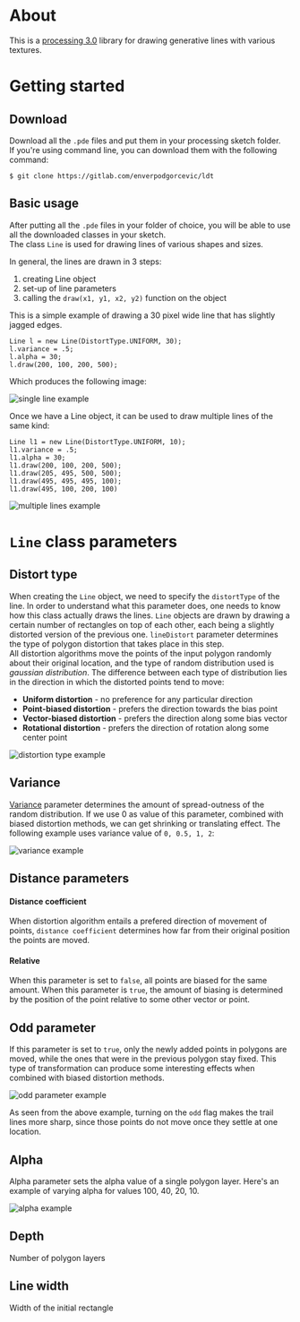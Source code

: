 # About

This is a [processing 3.0](https://processing.org/) library for drawing generative lines with various textures.

# Getting started

## Download
Download all the `.pde` files and put them in your processing sketch folder.  
If you're using command line, you can download them with the following command:

`$ git clone https://gitlab.com/enverpodgorcevic/ldt`

## Basic usage
After putting all the `.pde` files in your folder of choice, you will be able to use all the downloaded classes in your sketch.  
The class `Line` is used for drawing lines of various shapes and sizes.  

In general, the lines are drawn in 3 steps:
1. creating Line object
2. set-up of line parameters
3. calling the `draw(x1, y1, x2, y2)` function on the object

This is a simple example of drawing a 30 pixel wide line that has slightly jagged edges.  

    Line l = new Line(DistortType.UNIFORM, 30);
    l.variance = .5;
    l.alpha = 30;
    l.draw(200, 100, 200, 500);

Which produces the following image:  

<a>![single line example](https://gitlab.com/enverpodgorcevic/ldt/-/raw/master/images/1.png)</a>

Once we have a Line object, it can be used to draw multiple lines of the same kind:

    Line l1 = new Line(DistortType.UNIFORM, 10);
    l1.variance = .5;
    l1.alpha = 30;
    l1.draw(200, 100, 200, 500);
    l1.draw(205, 495, 500, 500);
    l1.draw(495, 495, 495, 100);
    l1.draw(495, 100, 200, 100)


<a>![multiple lines example](https://gitlab.com/enverpodgorcevic/ldt/-/raw/master/images/2.png)</a>

# `Line` class parameters

## Distort type

When creating the `Line` object, we need to specify the `distortType` of the line.
In order to understand what this parameter does, one needs to know how this class actually draws the lines.
`Line` objects are drawn by drawing a certain number of rectangles on top of each other, each being a slightly distorted version of the previous one. `lineDistort` parameter determines the type of polygon distortion that takes place in this step.  
All distortion algorithms move the points of the input polygon randomly about their original location, and the type of random distribution used is _gaussian distribution_. The difference between each type of distribution lies in the direction in which the distorted points tend to move:

- **Uniform distortion** - no preference for any particular direction
- **Point-biased distortion** - prefers the direction towards the bias point
- **Vector-biased distortion** - prefers the direction along some bias vector
- **Rotational distortion** - prefers the direction of rotation along some center point

<a>![distortion type example](https://gitlab.com/enverpodgorcevic/ldt/-/raw/master/images/5.png)</a>

## Variance

[Variance](https://en.wikipedia.org/wiki/Variance) parameter determines the amount of spread-outness of the random distribution.
If we use 0 as value of this parameter, combined with biased distortion methods, we can get shrinking or translating effect. The following example uses variance value of `0, 0.5, 1, 2`:

<a>![variance example](https://gitlab.com/enverpodgorcevic/ldt/-/raw/master/images/4.png)</a>

## Distance parameters

#### Distance coefficient

When distortion algorithm entails a prefered direction of movement of points, `distance coefficient` determines how far from their original position the points are moved.

#### Relative

When this parameter is set to `false`, all points are biased for the same amount.
When this parameter is `true`, the amount of biasing is determined by the position of the point relative to some other vector or point.

## Odd parameter

If this parameter is set to `true`, only the newly added points in polygons are moved, while the ones that were in the previous polygon stay fixed. This type of transformation can produce some interesting effects when combined with biased distortion methods.

<a>![odd parameter example](https://gitlab.com/enverpodgorcevic/ldt/-/raw/master/images/6.png)</a>

As seen from the above example, turning on the `odd` flag makes the trail lines more sharp, since those points do not move once they settle at one location.

## Alpha

Alpha parameter sets the alpha value of a single polygon layer.
Here's an example of varying alpha for values 100, 40, 20, 10.

<a>![alpha example](https://gitlab.com/enverpodgorcevic/ldt/-/raw/master/images/7.png)</a>

## Depth

Number of polygon layers

## Line width

Width of the initial rectangle
